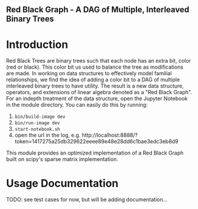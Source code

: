 Red Black Graph - A DAG of Multiple, Interleaved Binary Trees
----------------------------------

# Introduction

Red Black Trees are binary trees such that each node has an extra bit, color (red or black). This color bit us used to balance the tree as modifications are made. In working on data structures to effectively model familial relationships, we find the idea of adding a color bit to a DAG of multiple interleaved binary trees to have utility. The result is a new data structure, operators, and extensions of linear algebra denoted as a "Red Black Graph". For an indepth treatment of the data structure, open the Jupyter Notebook in the module directory. You can easily do this by running:

1. `bin/build-image dev`
2. `bin/run-image dev`
3. `start-notebook.sh`
4. open the url in the log, e.g. http://localhost:8888/?token=1417275a25db329622eeee89e48e28dd6c1bae3edc3eb8d9

This module provides an optimized implementation of a Red Black Graph built on  scipy's sparse matrix implementation. 

# Usage Documentation
TODO: see test cases for now, but will be adding documentation... 